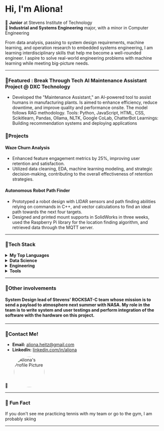 # Hi, I'm Aliona!

🪻 **Junior** at Stevens Institute of Technology  
🪻 **Industrial and Systems Engineering** major, with a minor in Computer Engineering 

From data analysis, passing to system design requirements, machine learning, and operation research to embedded systems engineering, I am learning interdisciplinary skills that help me become a well-rounded engineer. I aspire to solve real-world engineering problems with machine learning while meeting big-picture needs.

---

### 🫧Featured : Break Through Tech AI Maintenance Assistant Project @ DXC Technology
- Developed the "Maintenance Assistant," an AI-powered tool to assist humans in manufacturing plants. Is aimed to enhance efficiency, reduce downtime, and improve quality and performance onsite. The model follows RAG methodology. 
Tools: Python, JavaScript, HTML, CSS, Scikitlearn, Pandas, Ollama, NLTK, Google CoLab, ChatterBot
Learnings: Building recommendation systems and deploying applications


### 🫧Projects
#### Waze Churn Analysis
- Enhanced feature engagement metrics by 25%, improving user retention and satisfaction.
- Utilized data cleaning, EDA, machine learning modeling, and strategic decision-making, contributing to the overall effectiveness of retention strategies.


#### Autonomous Robot Path Finder 
- Prototyped a robot design with LIDAR sensors and path finding abilities relying on commands in C++, and vector calculations to find an ideal path towards the next four targets.
- Designed and printed mount supports in SolidWorks in three weeks, used the Raspberry Pi library for the location finding algorithm, and retrieved data through  the MQTT server.

---

### 🫧Tech Stack

<details>
<summary><b>My Top Languages</b></summary>
Python, C++ SQL
</details>
<details>
<summary><b>Data Science</b></summary>
Pandas, NumPy, scikit-learn, TensorFlow
</details>
<details>
<summary><b>Engineering</b></summary>
SolidWorks(CAD), sIMULINK, AnyLogic, RasberryPi/C++
</details>
</details>
<details>
<summary><b>Tools</b></summary>
Jupyter Notebooks, Google Colab, Git, GitHub, Excel

</details>
 
---
### 🫧Other involvements
####  System Design lead of  Stevens' ROCKSAT-C team whose mission is to send a payload to atmosphere next summer with NASA. My role in the team is to write system and user testings and perform integration of the software with the hardware on this project. 
---
### 🫧Contact Me!
- **Email:** [aliona.heitz@gmail.com](mailto:aliona.heitz@gmail.com)
- **LinkedIn:** [linkedin.com/in/aliona](https://www.linkedin.com/in/aliona-h/)



📎<img src="https://media.licdn.com/dms/image/v2/D4E03AQE5Mpwi76gA8w/profile-displayphoto-shrink_800_800/profile-displayphoto-shrink_800_800/0/1702271144415?e=1738800000&v=beta&t=D-_tSMucQKO1p6UAtYZv9Cyxcu7p-79AHxzqWcNoPEg" alt="Aliona's Profile Picture" style="width:100px; height:100px; border-radius:50%; object-fit:cover; margin-left:20px;">

---

### 🪻 Fun Fact

If you don't see me practicing tennis with my team or go to the gym, I am probably skiing

---
